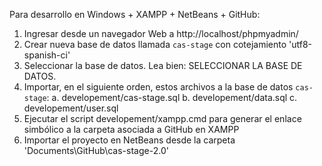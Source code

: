 Para desarrollo en Windows + XAMPP + NetBeans + GitHub:

1. Ingresar desde un navegador Web a http://localhost/phpmyadmin/
2. Crear nueva base de datos llamada `cas-stage` con cotejamiento
   'utf8-spanish-ci'
3. Seleccionar la base de datos. Lea bien: SELECCIONAR LA BASE DE DATOS.
4. Importar, en el siguiente orden, estos archivos a la base de datos
   `cas-stage`:
	a. developement/cas-stage.sql
	b. developement/data.sql
	c. developement/user.sql
5. Ejecutar el script developement/xampp.cmd para generar el enlace simbólico a la carpeta
   asociada a GitHub en XAMPP
6. Importar el proyecto en NetBeans desde la carpeta 'Documents\GitHub\cas-stage-2.0'